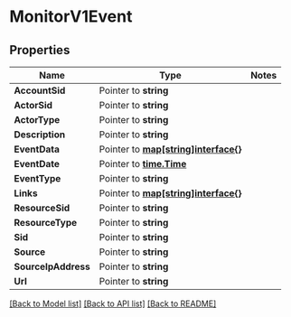 # MonitorV1Event

## Properties
Name | Type | Notes
------------ | ------------- | -------------
**AccountSid** | Pointer to **string** | 
**ActorSid** | Pointer to **string** | 
**ActorType** | Pointer to **string** | 
**Description** | Pointer to **string** | 
**EventData** | Pointer to [**map[string]interface{}**](.md) | 
**EventDate** | Pointer to [**time.Time**](time.Time.md) | 
**EventType** | Pointer to **string** | 
**Links** | Pointer to [**map[string]interface{}**](.md) | 
**ResourceSid** | Pointer to **string** | 
**ResourceType** | Pointer to **string** | 
**Sid** | Pointer to **string** | 
**Source** | Pointer to **string** | 
**SourceIpAddress** | Pointer to **string** | 
**Url** | Pointer to **string** | 

[[Back to Model list]](../README.md#documentation-for-models) [[Back to API list]](../README.md#documentation-for-api-endpoints) [[Back to README]](../README.md)


